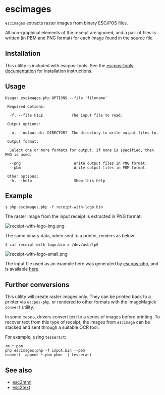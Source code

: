 # escimages

`escimages` extracts raster images from binary ESC/POS files.

All non-graphical elements of the receipt are ignored, and a pair of files is
written (in PBM and PNG format) for each image found in the source file.

## Installation

This utility is included with escpos-tools. See the
[escpos-tools documentation](https://github.com/receipt-print-hq/escpos-tools)
for installation instructions.

## Usage

```
Usage: escimages.php OPTIONS --file 'filename'

 Required options:

  -f, --file FILE             The input file to read.

 Output options:

  -o, --output-dir DIRECTORY  The directory to write output files to.

 Output format:

  Select one or more formats for output. If none is specified, then PNG is used.

  --png                        Write output files in PNG format.
  --pbm                        Write output files in PBM format.

 Other options:
  -h, --help                   Show this help

```

## Example

```
$ php escimages.php -f receipt-with-logo.bin
```

The raster image from the input receipt is extracted in PNG format:

![receipt-with-logo-img.png](https://raw.githubusercontent.com/receipt-print-hq/escpos-tools/master/doc/receipt-with-logo-img.png)

The same binary data, when sent to a printer, renders as below:

```
$ cat receipt-with-logo.bin > /dev/usb/lp0
```

![receipt-with-logo-small.png](https://raw.githubusercontent.com/receipt-print-hq/escpos-tools/master/doc/receipt-with-logo-small.png)

The input file used as an example here was generated by [escpos-php](https://github.com/mike42/escpos-php), and is available [here](https://raw.githubusercontent.com/receipt-print-hq/escpos-tools/master/receipt-with-logo.bin).

## Further conversions

This utility will create raster images only. They can be printed back to a printer
via `escpos-php`, or rendered to other formats with the ImageMagick `convert` utility.

In some cases, drivers convert text to a series of images before printing. To recover
text from this type of receipt, the images from `escimage` can be stacked and
sent through a suitable OCR tool.

For example, using `tesseract`:

```
rm *.pbm
php escimages.php -f input.bin --pbm
convert -append *.pbm pbm:- | tesseract - -
```

## See also

- [esc2html](esc2html.md)
- [esc2text](esc2text.md)
